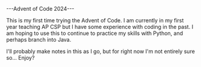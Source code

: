 ---Advent of Code 2024---

This is my first time trying the Advent of Code.
I am currently in my first year teaching AP CSP but I have some experience with coding in the past.
I am hoping to use this to continue to practice my skills with Python, and perhaps branch into Java.

I'll probably make notes in this as I go, but for right now I'm not entirely sure so... Enjoy?